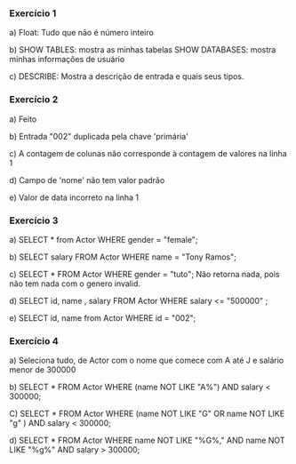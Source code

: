 ### Exercício 1
a) Float: Tudo que não é número inteiro

b)
 SHOW TABLES: mostra as minhas tabelas
 SHOW DATABASES: mostra minhas informações de usuário

c) DESCRIBE: Mostra a descrição de entrada e quais seus tipos.

### Exercício 2
a) Feito

b) Entrada "002" duplicada pela chave 'primária'

c) A contagem de colunas não corresponde à contagem de valores na linha 1

d) Campo de 'nome' não tem valor padrão

e) Valor de data incorreto na linha 1

### Exercício 3
a) SELECT * from Actor WHERE gender = "female";

b) SELECT salary FROM Actor WHERE name = "Tony Ramos";

c) SELECT * FROM Actor WHERE gender = "tuto"; Não retorna nada, pois não tem nada com o genero invalid.

d) SELECT id, name , salary FROM Actor WHERE salary <= "500000" ;

e) SELECT id, name from Actor WHERE id = "002";

### Exercício 4
a) Seleciona tudo, de Actor com o nome que comece com A até J e salário menor de 300000

b)  SELECT * FROM Actor
    WHERE (name NOT LIKE "A%") AND salary < 300000;

C) SELECT * FROM Actor WHERE (name NOT LIKE "G"  OR  name  NOT LIKE "g" ) AND salary < 300000;

d) SELECT * FROM Actor WHERE name NOT LIKE "%G%,"  AND  name  NOT LIKE "%g%"  AND salary > 300000;